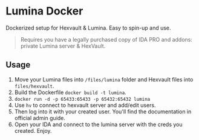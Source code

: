 # Lumina Docker

Dockerized setup for Hexvault & Lumina. Easy to spin-up and use. 

>Requires you have a legally purchased copy of IDA PRO and addons: private Lumina server & HexVault.

## Usage
1. Move your Lumina files into `/files/lumina` folder and Hexvault files into `files/hexvault`.
2. Build the Dockerfile `docker build -t lumina`.
3. `docker run -d -p 65433:65433 -p 65432:65432 lumina`
4. Use `hv` to connect to hexvault server and add/edit users.
5. Then log into it with your created user. You'll find the documentation in official admin guide.
6. Open your IDA and connect to the lumina server with the creds you created.
Enjoy.
